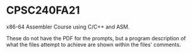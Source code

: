 # CPSC240FA21
 x86-64 Assembler Course using C/C++ and ASM.

These do not have the PDF for the prompts, but a program description of what the files attempt to achieve
are shown within the files' comments.
